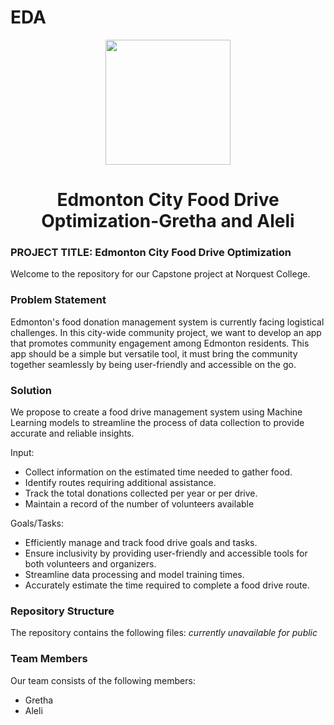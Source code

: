 # EDA
<p align = "center" draggable=”false” ><img src="https://encrypted-tbn0.gstatic.com/images?q=tbn:ANd9GcR8HNB-ex4xb4H3-PXRcywP5zKC_3U8VzQTPA&usqp=CAU" 
     width="200px"
     height="auto"/>
</p>



# <h1 align="center" id="heading"> Edmonton City Food Drive Optimization-Gretha and Aleli
</h1>


 

### PROJECT TITLE: Edmonton City Food Drive Optimization

Welcome to the repository for our Capstone project at Norquest College. 


### Problem Statement

Edmonton's food donation management system is currently facing logistical challenges. In this city-wide community project, we want to develop an app that promotes community engagement among Edmonton residents. This app should be a simple but versatile tool, it must bring the community together seamlessly by being user-friendly and accessible on the go.

### Solution

We propose to create a food drive management system using Machine Learning models to streamline the process of data collection to provide accurate and reliable insights.

Input:
- Collect information on the estimated time needed to gather food.
- Identify routes requiring additional assistance.
- Track the total donations collected per year or per drive.
- Maintain a record of the number of volunteers available


Goals/Tasks:
- Efficiently manage and track food drive goals and tasks.
- Ensure inclusivity by providing user-friendly and accessible tools for both volunteers and organizers.
- Streamline data processing and model training times.
- Accurately estimate the time required to complete a food drive route.


### Repository Structure

The repository contains the following files: *currently unavailable for public*


### Team Members

Our team consists of the following members:
- Gretha 
- Aleli
